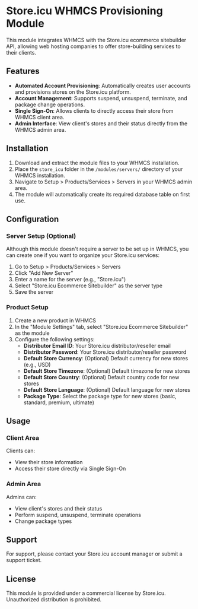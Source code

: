 # Store.icu WHMCS Provisioning Module

This module integrates WHMCS with the Store.icu ecommerce sitebuilder API, allowing web hosting companies to offer store-building services to their clients.

## Features

- **Automated Account Provisioning**: Automatically creates user accounts and provisions stores on the Store.icu platform.
- **Account Management**: Supports suspend, unsuspend, terminate, and package change operations.
- **Single Sign-On**: Allows clients to directly access their store from WHMCS client area.
- **Admin Interface**: View client's stores and their status directly from the WHMCS admin area.

## Installation

1. Download and extract the module files to your WHMCS installation.
2. Place the `store_icu` folder in the `/modules/servers/` directory of your WHMCS installation.
3. Navigate to Setup > Products/Services > Servers in your WHMCS admin area.
4. The module will automatically create its required database table on first use.

## Configuration

### Server Setup (Optional)

Although this module doesn't require a server to be set up in WHMCS, you can create one if you want to organize your Store.icu services:

1. Go to Setup > Products/Services > Servers
2. Click "Add New Server"
3. Enter a name for the server (e.g., "Store.icu")
4. Select "Store.icu Ecommerce Sitebuilder" as the server type
5. Save the server

### Product Setup

1. Create a new product in WHMCS
2. In the "Module Settings" tab, select "Store.icu Ecommerce Sitebuilder" as the module
3. Configure the following settings:
   - **Distributor Email ID**: Your Store.icu distributor/reseller email
   - **Distributor Password**: Your Store.icu distributor/reseller password
   - **Default Store Currency**: (Optional) Default currency for new stores (e.g., USD)
   - **Default Store Timezone**: (Optional) Default timezone for new stores
   - **Default Store Country**: (Optional) Default country code for new stores
   - **Default Store Language**: (Optional) Default language for new stores
   - **Package Type**: Select the package type for new stores (basic, standard, premium, ultimate)

## Usage

### Client Area

Clients can:
- View their store information
- Access their store directly via Single Sign-On

### Admin Area

Admins can:
- View client's stores and their status
- Perform suspend, unsuspend, terminate operations
- Change package types

## Support

For support, please contact your Store.icu account manager or submit a support ticket.

## License

This module is provided under a commercial license by Store.icu. Unauthorized distribution is prohibited.
